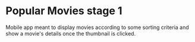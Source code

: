 # Popular Movies stage 1
Mobile app meant to display movies according to some sorting criteria and show a movie's details once the thumbnail is clicked.
